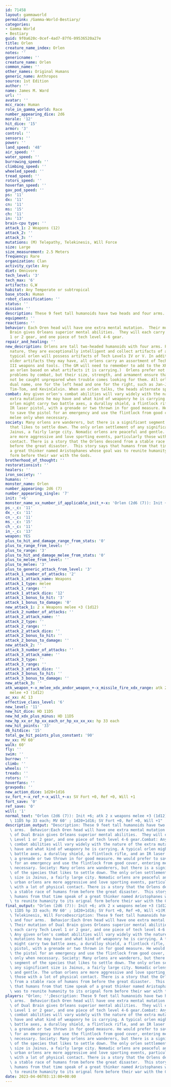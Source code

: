 ```yaml
---
id: 71458
layout: gammaworld
permalink: /Gamma-World-Bestiary/
categories:
- Gamma World
- Bestiary
guid: 9f0a620c-0cef-4ad7-87f6-09536520a27e
title: Orlen
creature_name_index: Orlen
notes: ''
genericname: ''
creature_name: Orlen
common_name: ''
other_names: Original Humans
generic_name: Anthropos
source: 1st Edition
author: ''
name: James M. Ward
url: ''
avatar: ''
mcc_race: Human
role_in_gamma_world: Race
number_appearing_dice: 2d6
morale: '12'
hit_dice: '15'
armor: '3'
control: ''
sensors: ''
power: ''
land_speed: '48'
air_speed: ''
water_speed: ''
burrowing_speed: ''
climbing_speed: ''
wheeled_speed: ''
tread_speed: ''
rotors_speed: ''
hoverfan_speed: ''
gav_pod_speed: ''
ps: '11'
dx: '11'
cn: '11'
ms: '15'
ch: '11'
in: '13'
brain-cpu type: ''
attack_1: 2 Weapons (12)
attack_2: ''
attack_3: ''
mutations: (M) Telepathy, Telekinesis, Will Force
size: Large
size_measurement: 2.5 Meters
frequency: Rare
organization: Clan
activity_cycle: Any
diet: Omnivore
tech_level: '3'
tech_max: '6'
artifacts: G,W
habitat: Any Temperate or subtropical
base_stock: Human
robot_classification: ''
status: ''
mission: ''
description: These 9 feet tall humanoids have two heads and four arms.
equipment: ''
reactions: ''
behavior: Each Oren head will have one extra mental mutation.  Their mutation of Dual
  Brain gives Orleans superior mental abilities.  They will each carry Tech Level
  1 or 2 gear, and one piece of tech level 4-6 gear.
repair_and_healing: ''
new_description: Orlens are tall two-headed humanoids with four arms. Peaceful by
  nature, they are exceptionally intelligent and collect artifacts of all sorts. A
  typical orlen will possess artifacts of Tech Levels IV or V. In addition to the
  older artifacts they may have, all orlens carry an assortment of Tech Level II and
  III weapons and tools. (The GM will need to remember to add to the XP Value for
  an orlen based on what artifacts it is carrying.)  Orlens prefer not to resolve
  problems by combat, but their size, strength, and armament ensure that they will
  not be caught unprepared when trouble comes looking for them. All orlens have a
  dual name, one for the left head and one for the right, such as Jan-Jane, Maura-Maureen,
  Tim-Tom, and KevinCalvin. When an orlen talks, the heads alternate speaking.
combat: Any given orlen's combat abilities will vary widely with the nature of the
  extra mutations he may have and what kind of weaponry he is carrying. A typical
  orlen might carry two battle axes, a duralloy shield, a flintlock rifle, and an
  IR laser pistol, with a grenade or two thrown in for good measure. He would prefer
  to save the pistol for an emergency and use the flintlock from good cover, entering
  melee only when necessary.
society: Many orlens are wanderers, but there is a significant segment of the species
  that likes to settle down. The only orlen settlement of any significant size is
  Jainus, a fairly large city. Nomadic orlens are peaceful and gentle. The urban orlens
  are more aggressive and love sporting events, particularly those with a lot of physical
  contact. There is a story that the Orlens descend from a stable race of humans from
  before the great disaster.  This story says that humans from that time speak of
  a great thinker named Aristophanes whose goal was to reunite humanity to its orignal
  form before their war with the Gods.
brotherhood_of_thought: ''
restorationsist: ''
healers: ''
iron_society: ''
humans: ''
monster_name: Orlen
number_appearing: 2d6 (7)
number_appearing_single: '7'
init: '+6'
monster_name_xx_number_if_applicable_init_+-x: 'Orlen (2d6 (7)): Init +6'
ps_-_c: '11'
dx_-_c: '11'
cn_-_c: '11'
ms_-_c: '15'
ch_-_c: '11'
in_-_c: '13'
weapon: YES
plus_to_hit_and_damage_range_from_stats: '0'
plus_to_range_from_level: ''
plus_to_range: '3'
plus_to_hit_and_damage_melee_from_stats: '0'
plus_to_melee_from_level: ''
plus_to_melee: '3'
plus_to_generic_attack_from_level: '3'
attack_1_number_of_attacks: '2'
attack_1_attack_name: Weapons
attack_1_type: melee
attack_1_range: ''
attack_1_attack_dice: '12'
attack_1_bonus_to_hit: '3'
attack_1_bonus_to_damage: '0'
new_attack_1: 2 x Weapons melee +3 (1d12)
attack_2_number_of_attacks: ''
attack_2_attack_name: ''
attack_2_type: ''
attack_2_range: ''
attack_2_attack_dice: ''
attack_2_bonus_to_hit: ''
attack_2_bonus_to_damage: ''
new_attack_2: ''
attack_3_number_of_attacks: ''
attack_3_attack_name: ''
attack_3_type: ''
attack_3_range: ''
attack_3_attack_dice: ''
attack_3_bonus_to_hit: ''
attack_3_bonus_to_damage: ''
new_attack_3: ''
atk_weapon_+-x_melee_xdx_andor_weapon_+-x_missile_fire_xdx_range: atk 2 x weapons
  melee +3 (1d12)
ac_xx: AC 13
effective_class_level: '6'
new_level: '11'
new_hit_dice: HD 11D5
new_hd_xdx_plus_minus: HD 11D5
new_hp_xx_or_hp_xx_each_or_hp_xx_xx_xx: hp 33 each
new_hit_points: '33'
d6_hitdice: '15'
total_gw_hit_points_plus_constant: '90'
mv_xx: MV 60'
walk: 60'
fly: ''
swim: ''
burrow: ''
climb: ''
wheels: ''
treads: ''
rotors: ''
hoverfans: ''
gravpods: ''
new_action_dice: 1d20+1d16
sv_fort_+-x_ref_+-x_will_+-x: SV Fort +0, Ref +0, Will +1
fort_save: '0'
ref_save: '0'
will: '1'
normal_text: "Orlen (2d6 (7)): Init +6; atk 2 x weapons melee +3 (1d12); AC 13; HD\
  \ 11D5 hp 33 each; MV 60' ; 1d20+1d16; SV Fort +0, Ref +0, Will +1"
description_output: "Description: These 9 feet tall humanoids have two heads and four\
  \ arms.  Behavior:Each Oren head will have one extra mental mutation.  Their mutation\
  \ of Dual Brain gives Orleans superior mental abilities.  They will each carry Tech\
  \ Level 1 or 2 gear, and one piece of tech level 4-6 gear.Combat: Any given orlen's\
  \ combat abilities will vary widely with the nature of the extra mutations he may\
  \ have and what kind of weaponry he is carrying. A typical orlen might carry two\
  \ battle axes, a duralloy shield, a flintlock rifle, and an IR laser pistol, with\
  \ a grenade or two thrown in for good measure. He would prefer to save the pistol\
  \ for an emergency and use the flintlock from good cover, entering melee only when\
  \ necessary. Society: Many orlens are wanderers, but there is a significant segment\
  \ of the species that likes to settle down. The only orlen settlement of any significant\
  \ size is Jainus, a fairly large city. Nomadic orlens are peaceful and gentle. The\
  \ urban orlens are more aggressive and love sporting events, particularly those\
  \ with a lot of physical contact. There is a story that the Orlens descend from\
  \ a stable race of humans from before the great disaster.  This story says that\
  \ humans from that time speak of a great thinker named Aristophanes whose goal was\
  \ to reunite humanity to its orignal form before their war with the Gods."
final_output: "Orlen (2d6 (7)): Init +6; atk 2 x weapons melee +3 (1d12); AC 13; HD\
  \ 11D5 hp 33 each; MV 60' ; 1d20+1d16; SV Fort +0, Ref +0, Will +1(M) Telepathy,\
  \ Telekinesis, Will ForceDescription: These 9 feet tall humanoids have two heads\
  \ and four arms.  Behavior:Each Oren head will have one extra mental mutation. \
  \ Their mutation of Dual Brain gives Orleans superior mental abilities.  They will\
  \ each carry Tech Level 1 or 2 gear, and one piece of tech level 4-6 gear.Combat:\
  \ Any given orlen's combat abilities will vary widely with the nature of the extra\
  \ mutations he may have and what kind of weaponry he is carrying. A typical orlen\
  \ might carry two battle axes, a duralloy shield, a flintlock rifle, and an IR laser\
  \ pistol, with a grenade or two thrown in for good measure. He would prefer to save\
  \ the pistol for an emergency and use the flintlock from good cover, entering melee\
  \ only when necessary. Society: Many orlens are wanderers, but there is a significant\
  \ segment of the species that likes to settle down. The only orlen settlement of\
  \ any significant size is Jainus, a fairly large city. Nomadic orlens are peaceful\
  \ and gentle. The urban orlens are more aggressive and love sporting events, particularly\
  \ those with a lot of physical contact. There is a story that the Orlens descend\
  \ from a stable race of humans from before the great disaster.  This story says\
  \ that humans from that time speak of a great thinker named Aristophanes whose goal\
  \ was to reunite humanity to its orignal form before their war with the Gods."
players: "Orlen; '';Description: These 9 feet tall humanoids have two heads and four\
  \ arms.  Behavior:Each Oren head will have one extra mental mutation.  Their mutation\
  \ of Dual Brain gives Orleans superior mental abilities.  They will each carry Tech\
  \ Level 1 or 2 gear, and one piece of tech level 4-6 gear.Combat: Any given orlen's\
  \ combat abilities will vary widely with the nature of the extra mutations he may\
  \ have and what kind of weaponry he is carrying. A typical orlen might carry two\
  \ battle axes, a duralloy shield, a flintlock rifle, and an IR laser pistol, with\
  \ a grenade or two thrown in for good measure. He would prefer to save the pistol\
  \ for an emergency and use the flintlock from good cover, entering melee only when\
  \ necessary. Society: Many orlens are wanderers, but there is a significant segment\
  \ of the species that likes to settle down. The only orlen settlement of any significant\
  \ size is Jainus, a fairly large city. Nomadic orlens are peaceful and gentle. The\
  \ urban orlens are more aggressive and love sporting events, particularly those\
  \ with a lot of physical contact. There is a story that the Orlens descend from\
  \ a stable race of humans from before the great disaster.  This story says that\
  \ humans from that time speak of a great thinker named Aristophanes whose goal was\
  \ to reunite humanity to its orignal form before their war with the Gods.|"
date: 2023-04-06T03:13:00+00:00
---
```

</br>